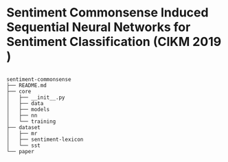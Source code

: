 
# Sentiment Commonsense Induced Sequential Neural Networks for Sentiment Classification (CIKM 2019 )

## 
```text
sentiment-commonsense
├── README.md
├── core
│   ├── __init__.py
│   ├── data
│   ├── models
│   ├── nn
│   └── training
├── dataset
│   ├── mr
│   ├── sentiment-lexicon
│   └── sst
└── paper

```
